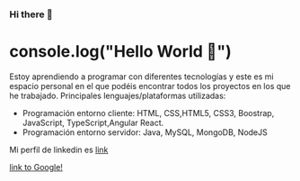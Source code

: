 ### Hi there 👋
# console.log("Hello World 👋")

 Estoy aprendiendo a programar con diferentes tecnologías y este es mi espacio personal en el que podéis encontrar todos los proyectos en los que he trabajado.
 Principales lenguajes/plataformas utilizadas:
 - Programación entorno cliente: HTML, CSS,HTML5, CSS3, Boostrap, JavaScript, TypeScript,Angular React.
 - Programación entorno servidor: Java, MySQL, MongoDB, NodeJS
 
 
 Mi perfil de linkedin es [link](https://www.linkedin.com/in/katherinepaucar/)

[link to Google!](http://google.com)
<!--
**katherinepaucar/katherinepaucar** is a ✨ _special_ ✨ repository because its `README.md` (this file) appears on your GitHub profile.

Here are some ideas to get you started:

- 🔭 I’m currently working on ...
- 🌱 I’m currently learning ...
- 👯 I’m looking to collaborate on ...
- 🤔 I’m looking for help with ...
- 💬 Ask me about ...
- 📫 How to reach me: ...
- 😄 Pronouns: ...
- ⚡ Fun fact: ...
-->

